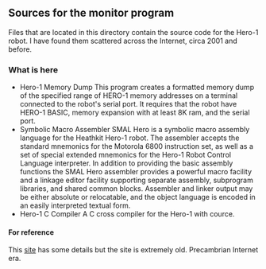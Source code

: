 ## Sources for the monitor program

Files that are located in this directory contain the source code for the Hero-1 robot. I have found them scattered across the Internet, circa 2001 and before.

### What is here

* Hero-1 Memory Dump
    This program creates a formatted memory dump of the specified range of HERO-1 memory addresses on a terminal connected to the robot's serial port. It requires that the robot have HERO-1 BASIC, memory expansion with at least 8K ram, and the serial port.
* Symbolic Macro Assembler
    SMAL Hero is a symbolic macro assembly language for the Heathkit Hero-1 robot. The assembler accepts the standard mnemonics for the Motorola 6800 instruction set, as well as a set of special extended mnemonics for the Hero-1 Robot Control Language interpreter. In addition to providing the basic assembly functions the SMAL Hero assembler provides a powerful macro facility and a linkage editor facility supporting separate assembly, subprogram libraries, and shared common blocks. Assembler and linker output may be either absolute or relocatable, and the object language is encoded in an easily interpreted textual form.
* Hero-1 C Compiler
    A C cross compiler for the Hero-1 with cource.

#### For reference

This [site](https://hero.dsavage.net/robots/Hero1/index.html) has some details but the site is extremely old. Precambrian Internet era.